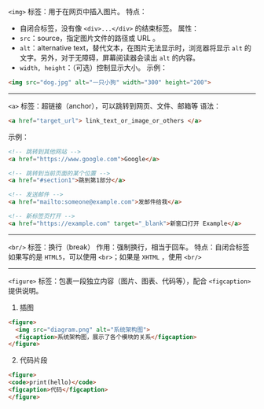 `<img>` 标签：用于在网页中插入图片。
特点：
- 自闭合标签，没有像 `<div>...</div>` 的结束标签。
属性：
- `src`：source，指定图片文件的路径或 URL 。
- `alt`：alternative text，替代文本，在图片无法显示时，浏览器将显示 `alt` 的文字。另外，对于无障碍，屏幕阅读器会读出 `alt` 的内容。
- `width, height`：（可选）控制显示大小。
示例：
```html
<img src="dog.jpg" alt="一只小狗" width="300" height="200">
```

---
`<a>` 标签：超链接（anchor），可以跳转到网页、文件、邮箱等
语法：
```html
<a href="target_url"> link_text_or_image_or_others </a>
```
示例：
```html
<!-- 跳转到其他网站 -->
<a href="https://www.google.com">Google</a>

<!-- 跳转到当前页面的某个位置 -->
<a href="#section1">跳到第1部分</a>

<!-- 发送邮件 -->
<a href="mailto:someone@example.com">发邮件给我</a>

<!-- 新标签页打开 -->
<a href="https://example.com" target="_blank">新窗口打开 Example</a>
```
----
`<br/>` 标签：换行（break）
作用：强制换行，相当于回车。
特点：自闭合标签
如果写的是 `HTML5`，可以使用 `<br>`；如果是 `XHTML` ，使用 `<br/>`

---
`<figure>` 标签：包裹一段独立内容（图片、图表、代码等），配合 `<figcaption>` 提供说明。
1. 插图
```html
<figure>
  <img src="diagram.png" alt="系统架构图">
  <figcaption>系统架构图，展示了各个模块的关系</figcaption>
</figure>
```
2. 代码片段
```html
<figure>
<code>print(hello)</code>
<figcaption>代码</figcaption>
</figure>
```
